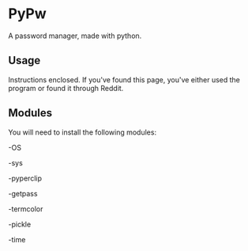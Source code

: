 # PyPw
A password manager, made with python. 

## Usage

Instructions enclosed. If you've found this page, you've either used the program or found it through Reddit. 


## Modules
You will need to install the following modules:

-OS

-sys

-pyperclip

-getpass

-termcolor

-pickle

-time
